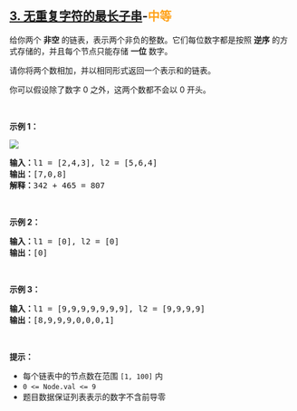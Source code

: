 ## [3. 无重复字符的最长子串](https://leetcode-cn.com/problems/longest-substring-without-repeating-characters/)-<font color=#FFA119>中等</font>

给你两个 **非空** 的链表，表示两个非负的整数。它们每位数字都是按照 **逆序** 的方式存储的，并且每个节点只能存储 **一位** 数字。

请你将两个数相加，并以相同形式返回一个表示和的链表。

你可以假设除了数字 0 之外，这两个数都不会以 0 开头。  <br>

<br>

**示例 1：**

![](/Users/guohongsen/Documents/GitHub/GHongsen-leetcode-solution-library/resources/img/2.两数相加-1.jpeg)

<pre>
<b>输入：</b>l1 = [2,4,3], l2 = [5,6,4]
<b>输出：</b>[7,0,8]
<b>解释：</b>342 + 465 = 807
</pre>



<br>

**示例 2：**

<pre>
<b>输入：</b>l1 = [0], l2 = [0]
<b>输出：</b>[0]
</pre>


<br>

**示例 3：**

<pre>
<b>输入：</b>l1 = [9,9,9,9,9,9,9], l2 = [9,9,9,9]
<b>输出：</b>[8,9,9,9,0,0,0,1]
</pre>


<br>

**提示：**

- 每个链表中的节点数在范围 `[1, 100]` 内
- `0 <= Node.val <= 9`
- 题目数据保证列表表示的数字不含前导零